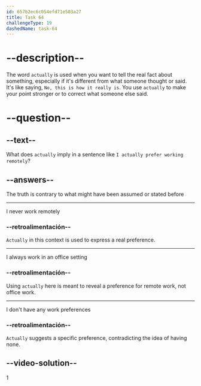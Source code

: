 ```yaml
---
id: 657b2ec6c054efd71e503a27
title: Task 64
challengeType: 19
dashedName: task-64
---
```


# --description--

The word `actually` is used when you want to tell the real fact about something, especially if it's different from what someone thought or said. It's like saying, `No, this is how it really is`. You use `actually` to make your point stronger or to correct what someone else said.

# --question--

## --text--

What does `actually` imply in a sentence like `I actually prefer working remotely`?

## --answers--

The truth is contrary to what might have been assumed or stated before

---

I never work remotely

### --retroalimentación--

`Actually` in this context is used to express a real preference.

---

I always work in an office setting

### --retroalimentación--

Using `actually` here is meant to reveal a preference for remote work, not office work.

---

I don't have any work preferences

### --retroalimentación--

`Actually` suggests a specific preference, contradicting the idea of having none.

## --video-solution--

1
